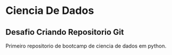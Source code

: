 # Ciencia De Dados


## Desafio Criando Repositorio Git


Primeiro repositorio de bootcamp de ciencia de dados em python.